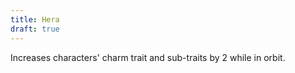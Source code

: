 ```yaml
---
title: Hera
draft: true
---
```


Increases characters' charm trait and sub-traits by 2 while in orbit.